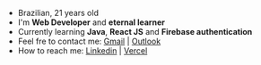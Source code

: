 - Brazilian, 21 years old
- I'm **Web Developer** and **eternal learner**
- Currently learning **Java**, **React JS** and **Firebase authentication**
- Feel fre to contact me:  [Gmail](joaopaulogn.io@gmail.com) | [Outlook](joaopaulogn.io@outlook.com)
- How to reach me:  [Linkedin](https://www.linkedin.com/in/joaopaulo-gn/) | [Vercel](https://vercel.com/joaopaulogndev)
